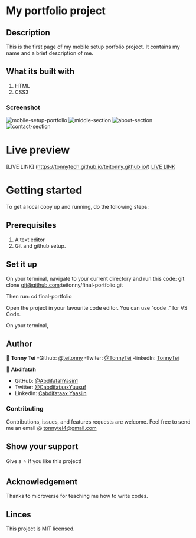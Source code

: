 # My portfolio project
## Description
This is the first page of my mobile setup porfolio project. It contains my name and a brief description of me.

## What its built with
1. HTML
2. CSS3

### Screenshot
![mobile-setup-portfolio](images/screenshot.png)
![middle-section](images/mid-section-1.png)
![about-section](images/about-section-2.png)
![contact-section](images/contact-me-section-1.png)

# Live preview
[LIVE LINK] (https://tonnytech.github.io/teitonny.github.io/)
[LIVE LINK](https://tonnytech.github.io/teitonny.github.io/)

# Getting started
To get a local copy up and running, do the following steps:

## Prerequisites
1. A text editor
2. Git and github setup.

## Set it up
On your terminal, navigate to your current directory and run this code:
git clone git@github.com:teitonny/final-portfolio.git

Then run: 
cd final-portfolio


Open the project in your favourite code editor. 
You can use "code ." for VS Code.


On your terminal, 

## Author

 👤 **Tonny Tei**
-Github: [@teitonny](https://github.com/teitonny)
-Twiter: [@TonnyTei](https://twitter.com/TonnyTei)
-linkedIn: [TonnyTei](https://www.linkedin.com/in/tonny-tei-38a4771a0/)


 👤 **Abdifatah**

- GitHub: [@AbdifatahYasin1](https://github.com/AbdifatahYasin1)
- Twitter: [@CabdifataaxYuusuf](https://twitter.com/CabdifataaxYy)
- LinkedIn: [Cabdifataax Yaasiin](https://www.linkedin.com/in/cabdifataax-yaasiin-69977019a/)

 ### Contributing
Contributions, issues, and features requests are welcome. 
Feel free to send me an email @ tonnytei4@gmail.com

  ## Show your support
Give a ⭐️ if you like this project!

## Acknowledgement
Thanks to microverse for teaching me how to write codes.

## Linces
This project is MIT licensed.
